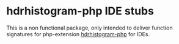 # hdrhistogram-php IDE stubs

This is a non functional package, only intended to deliver function signatures for php-extension [hdrhistogram-php](https://github.com/beberlei/hdrhistogram-php) for IDEs.
